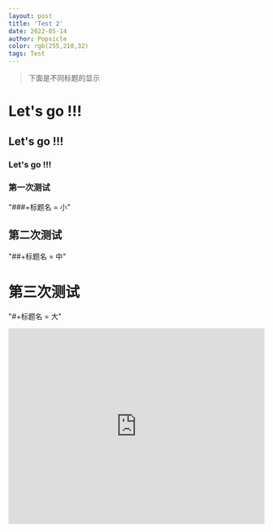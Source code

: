 ```yaml
---
layout: post
title: 'Test 2'
date: 2022-05-14
author: Popsicle
color: rgb(255,210,32)
tags: Test
---
```


> 下面是不同标题的显示

# Let's go !!!

## Let's go !!!

### Let's go !!!



### 第一次测试

"###+标题名 = 小"

## 第二次测试

"##+标题名 = 中"

# 第三次测试
"#+标题名 = 大"

<iframe type="text/html" width="100%" height="385" src="http://www.youtube.com/embed/gfmjMWjn-Xg" frameborder="0"></iframe>
